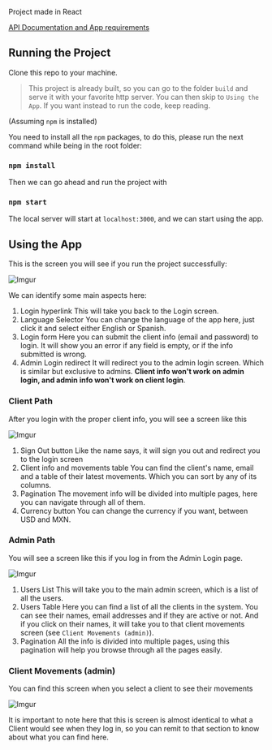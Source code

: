 Project made in React

[API Documentation and App requirements](https://prueba-resuelve.herokuapp.com/frontend)


## Running the Project
  

Clone this repo to your machine.

>This project is already built, so you can go to the folder `build` and serve it with your favorite http server. You can then skip to `Using the App`. If you want instead to run the code, keep reading.



  (Assuming `npm` is installed)

You need to install all the `npm` packages, to do this, please run the next command while being in the root folder:

  

### `npm install`

  

Then we can go ahead and run the project with

### `npm start`

The local server will start at `localhost:3000`, and we can start using the app.

## Using the App

This is the screen you will see if you run the project successfully:

![Imgur](https://i.imgur.com/4DgBCX0.png)

We can identify some main aspects here:

 1. Login hyperlink
	 This will take you back to the Login screen.
 2. Language Selector
	 You can change the language of the app here, just click it and select either English or Spanish.
 3. Login form
	 Here you can submit the client info (email and password) to login. It will show you an error if any field is empty, or if the info submitted is wrong.
4. Admin Login redirect
	It will redirect you to the admin login screen. Which is similar but exclusive to admins. **Client info won't work on admin login, and admin info won't work on client login**.
	

### Client Path

After you login with the proper client info, you will see a screen like this

![Imgur](https://i.imgur.com/T3xj9ou.png)

 1. Sign Out button
	 Like the name says, it will sign you out and redirect you to the login screen
2. Client info and movements table
	You can find the client's name, email and a table of their latest movements. Which you can sort by any of its columns.
3. Pagination
	The movement info will be divided into multiple pages, here you can navigate through all of them.
4. Currency button
	You can change the currency if you want, between USD and MXN.


### Admin Path

You will see a screen like this if you log in from the Admin Login page.

![Imgur](https://i.imgur.com/em6E9sk.png)

1. Users List
	This will take you to the main admin screen, which is a list of all the users.
2. Users Table
	Here you can find a list of all the clients in the system. You can see their names, email addresses and if they are active or not. And if you click on their names, it will take you to that client movements screen (see `Client Movements (admin)`).
3. Pagination
	 All the info is divided into multiple pages, using this pagination will help you browse through all the pages easily.

### Client Movements (admin)

You can find this screen when you select a client to see their movements

![Imgur](https://i.imgur.com/6o7EHya.png)

It is important to note here that this is screen is almost identical to what a Client would see when they log in, so you can remit to that section to know about what you can find here.
